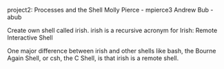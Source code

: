 project2: Processes and the Shell
Molly Pierce - mpierce3
Andrew Bub - abub

Create own shell called irish.
irish is a recursive acronym for Irish: Remote Interactive Shell

One major difference between irish and other shells like bash, the Bourne Again Shell, or csh, the C Shell, is that irish is a remote shell.

